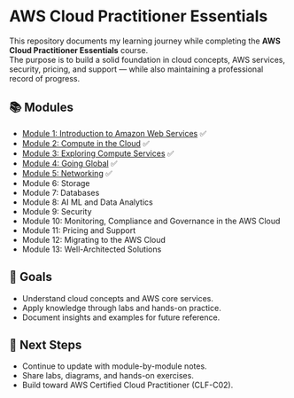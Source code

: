 # AWS Cloud Practitioner Essentials

This repository documents my learning journey while completing the **AWS Cloud Practitioner Essentials** course.  
The purpose is to build a solid foundation in cloud concepts, AWS services, security, pricing, and support — while also maintaining a professional record of progress.  

## 📚 Modules
- [Module 1: Introduction to Amazon Web Services](./module-1-introduction-to-cloud/notes.md) ✅
- [Module 2: Compute in the Cloud](./module-2-compute-in-the-cloud/lab-work/notes.md) ✅
- [Module 3: Exploring Compute Services](./module-3-exploring-compute-services/notes.md) ✅
- [Module 4: Going Global](./module-4-going-global/notes.md) ✅
- [Module 5: Networking](./module-5-networking/notes.md) ✅
- Module 6: Storage
- Module 7: Databases
- Module 8: AI ML and Data Analytics
- Module 9: Security
- Module 10: Monitoring, Compliance and Governance in the AWS Cloud
- Module 11: Pricing and Support
- Module 12: Migrating to the AWS Cloud
- Module 13: Well-Architected Solutions 

## 🎯 Goals
- Understand cloud concepts and AWS core services.  
- Apply knowledge through labs and hands-on practice.  
- Document insights and examples for future reference.  

## 🚀 Next Steps
- Continue to update with module-by-module notes.  
- Share labs, diagrams, and hands-on exercises.  
- Build toward AWS Certified Cloud Practitioner (CLF-C02).  
